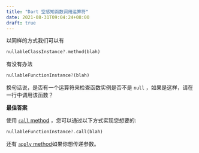```yaml
---
title: "Dart 空感知函数调用运算符"
date: 2021-08-31T09:04:24+08:00
draft: true
---
```


以同样的方式我们可以有



```dart
nullableClassInstance?.method(blah)
```


有没有办法



```dart
nullableFunctionInstance?(blah)
```


换句话说，是否有一个运算符来检查函数实例是否不是 `null` ，如果是这样，请在一行中调用该函数？



**最佳答案**

使用 [`call` method](https://api.dartlang.org/stable/2.5.2/dart-core/Function-class.html) ，您可以通过以下方式实现您想要的:



```dart
nullableFunctionInstance?.call(blah)
```


还有 [`apply` method](https://api.dartlang.org/stable/2.5.2/dart-core/Function/apply.html)如果你想传递参数。
